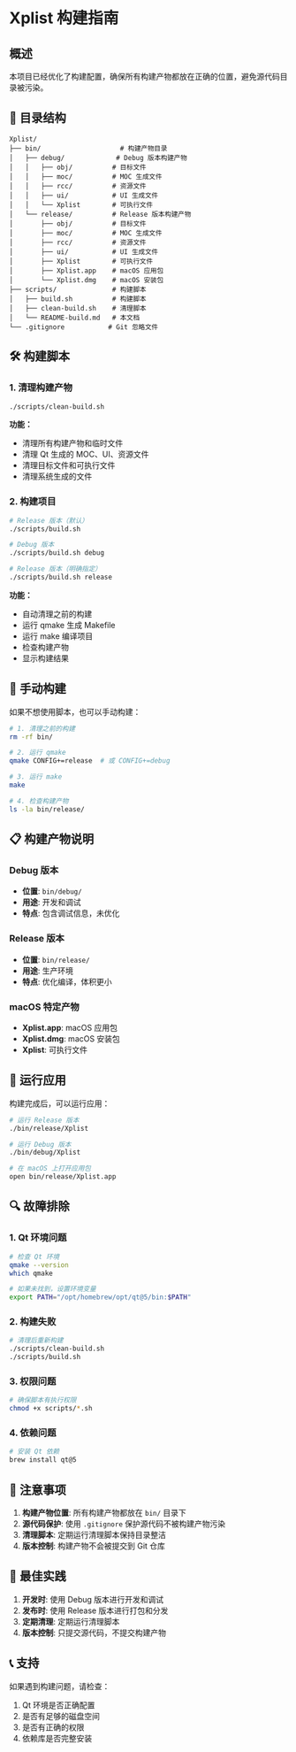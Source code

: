 # Xplist 构建指南

## 概述

本项目已经优化了构建配置，确保所有构建产物都放在正确的位置，避免源代码目录被污染。

## 📁 目录结构

```
Xplist/
├── bin/                    # 构建产物目录
│   ├── debug/             # Debug 版本构建产物
│   │   ├── obj/          # 目标文件
│   │   ├── moc/          # MOC 生成文件
│   │   ├── rcc/          # 资源文件
│   │   ├── ui/           # UI 生成文件
│   │   └── Xplist        # 可执行文件
│   └── release/          # Release 版本构建产物
│       ├── obj/          # 目标文件
│       ├── moc/          # MOC 生成文件
│       ├── rcc/          # 资源文件
│       ├── ui/           # UI 生成文件
│       ├── Xplist        # 可执行文件
│       ├── Xplist.app    # macOS 应用包
│       └── Xplist.dmg    # macOS 安装包
├── scripts/              # 构建脚本
│   ├── build.sh          # 构建脚本
│   ├── clean-build.sh    # 清理脚本
│   └── README-build.md   # 本文档
└── .gitignore           # Git 忽略文件
```

## 🛠️ 构建脚本

### 1. 清理构建产物
```bash
./scripts/clean-build.sh
```

**功能：**
- 清理所有构建产物和临时文件
- 清理 Qt 生成的 MOC、UI、资源文件
- 清理目标文件和可执行文件
- 清理系统生成的文件

### 2. 构建项目
```bash
# Release 版本（默认）
./scripts/build.sh

# Debug 版本
./scripts/build.sh debug

# Release 版本（明确指定）
./scripts/build.sh release
```

**功能：**
- 自动清理之前的构建
- 运行 qmake 生成 Makefile
- 运行 make 编译项目
- 检查构建产物
- 显示构建结果

## 🔧 手动构建

如果不想使用脚本，也可以手动构建：

```bash
# 1. 清理之前的构建
rm -rf bin/

# 2. 运行 qmake
qmake CONFIG+=release  # 或 CONFIG+=debug

# 3. 运行 make
make

# 4. 检查构建产物
ls -la bin/release/
```

## 📋 构建产物说明

### Debug 版本
- **位置**: `bin/debug/`
- **用途**: 开发和调试
- **特点**: 包含调试信息，未优化

### Release 版本
- **位置**: `bin/release/`
- **用途**: 生产环境
- **特点**: 优化编译，体积更小

### macOS 特定产物
- **Xplist.app**: macOS 应用包
- **Xplist.dmg**: macOS 安装包
- **Xplist**: 可执行文件

## 🚀 运行应用

构建完成后，可以运行应用：

```bash
# 运行 Release 版本
./bin/release/Xplist

# 运行 Debug 版本
./bin/debug/Xplist

# 在 macOS 上打开应用包
open bin/release/Xplist.app
```

## 🔍 故障排除

### 1. Qt 环境问题
```bash
# 检查 Qt 环境
qmake --version
which qmake

# 如果未找到，设置环境变量
export PATH="/opt/homebrew/opt/qt@5/bin:$PATH"
```

### 2. 构建失败
```bash
# 清理后重新构建
./scripts/clean-build.sh
./scripts/build.sh
```

### 3. 权限问题
```bash
# 确保脚本有执行权限
chmod +x scripts/*.sh
```

### 4. 依赖问题
```bash
# 安装 Qt 依赖
brew install qt@5
```

## 📝 注意事项

1. **构建产物位置**: 所有构建产物都放在 `bin/` 目录下
2. **源代码保护**: 使用 `.gitignore` 保护源代码不被构建产物污染
3. **清理脚本**: 定期运行清理脚本保持目录整洁
4. **版本控制**: 构建产物不会被提交到 Git 仓库

## 🎯 最佳实践

1. **开发时**: 使用 Debug 版本进行开发和调试
2. **发布时**: 使用 Release 版本进行打包和分发
3. **定期清理**: 定期运行清理脚本
4. **版本控制**: 只提交源代码，不提交构建产物

## 📞 支持

如果遇到构建问题，请检查：
1. Qt 环境是否正确配置
2. 是否有足够的磁盘空间
3. 是否有正确的权限
4. 依赖库是否完整安装 